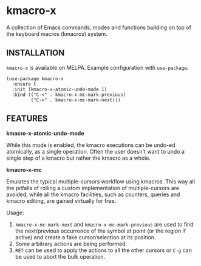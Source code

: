 kmacro-x
========

A collection of Emacs commands, modes and functions building on top of
the keyboard macros (kmacros) system.

INSTALLATION
------------

`kmacro-x` is available on MELPA.  Example configuration with
`use-package`:

```elisp
(use-package kmacro-x
  :ensure t
  :init (kmacro-x-atomic-undo-mode 1)
  :bind (("C-<" . kmacro-x-mc-mark-previous)
         ("C->" . kmacro-x-mc-mark-next)))
```

FEATURES
--------

**kmacro-x-atomic-undo-mode**

While this mode is enabled, the kmacro executions can be undo-ed
atomically, as a single operation.  Often the user doesn't want to
undo a single step of a kmacro but rather the kmacro as a whole.

**kmacro-x-mc**

Emulates the typical multiple-cursors workflow using kmacros.
This way all the pitfalls of rolling a custom implementation of
multiple-cursors are avoided, while all the kmacro facilities, such as
counters, queries and kmacro editing, are gained virtually for free.

Usage:

1. `kmacro-x-mc-mark-next` and `kmacro-x-mc-mark-previous` are used to
   find the next/previous occurrence of the symbol at point (or the
   region if active) and create a fake cursor/selection at
   its position.
2. Some arbitrary actions are being performed.
3. `RET` can be used to apply the actions to all the other cursors or
   `C-g` can be used to abort the bulk operation.
